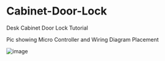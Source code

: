 # Cabinet-Door-Lock
Desk Cabinet Door Lock Tutorial

Pic showing Micro Controller and Wiring Diagram Placement

![image](https://github.com/user-attachments/assets/c0b6b528-3a50-48e4-87b0-16195833b24a)

